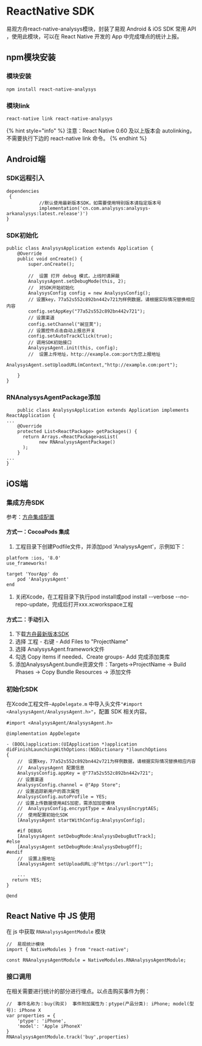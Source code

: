# ReactNative SDK

易观方舟react-native-analysys模块，封装了易观 Android & iOS SDK 常用 API ，使用此模块，可以在 React Native 开发的 App 中完成埋点的统计上报。

## npm模块安装

### 模块安装

```text
npm install react-native-analysys
```

### 模块link

```text
react-native link react-native-analysys
```

{% hint style="info" %}
注意：React Native 0.60 及以上版本会 autolinking，不需要执行下边的 react-native link 命令。
{% endhint %}

## Android端

### SDK远程引入

```text
dependencies
 { 
			//默认使用最新版本SDK，如需要使用特别版本请指定版本号 
			implementation('cn.com.analysys:analysys-arkanalysys:latest.release')') 
}
```

### SDK初始化

```text
public class AnalysysApplication extends Application {
    @Override
    public void onCreate() {
        super.onCreate();
        
        //  设置 打开 debug 模式，上线时请屏蔽
        AnalysysAgent.setDebugMode(this, 2);
        //  对SDK开始初始化
        AnalysysConfig config = new AnalysysConfig();
        // 设置key，77a52s552c892bn442v721为样例数据，请根据实际情况替换相应内容
        config.setAppKey("77a52s552c892bn442v721");
        // 设置渠道
        config.setChannel("豌豆荚");
        // 设置控件点击自动上报总开关
        config.setAutoTrackClick(true);
        // 调用SDK初始接口
        AnalysysAgent.init(this, config);
        //  设置上传地址，http://example.com:port为您上报地址
        AnalysysAgent.setUploadURL(mContext,"http://example.com:port");

    }
}
```

### RNAnalysysAgentPackage添加

```text
    public class AnalysysApplication extends Application implements ReactApplication {
...
    @Override
    protected List<ReactPackage> getPackages() {
      return Arrays.<ReactPackage>asList(
            new RNAnalysysAgentPackage()
      );
    }
...
}
```



## iOS端

### 集成方舟SDK

参考：[方舟集成配置](https://docs.analysys.cn/ark/integration/sdk/ios#ji-cheng-pei-zhi)

#### 方式一：CocoaPods 集成

1. 工程目录下创建Podfile文件，并添加pod 'AnalysysAgent'，示例如下：

```text
platform :ios, '8.0'
use_frameworks!

target 'YourApp' do
    pod 'AnalysysAgent'
end
```

1. 关闭Xcode，在工程目录下执行pod install或pod install --verbose --no-repo-update，完成后打开xxx.xcworkspace工程

#### 方式二：手动引入

1. 下载[方舟最新版本SDK](https://github.com/analysys/ans-ios-sdk/releases)
2. 选择 工程 - 右键 - Add Files to "ProjectName"
3. 选择 AnalysysAgent.framework文件
4. 勾选 Copy items if needed、Create groups- Add 完成添加类库
5. 添加AnalysysAgent.bundle资源文件：Targets-&gt;ProjectName -&gt; Build Phases -&gt; Copy Bundle Resources -&gt; 添加文件

### 初始化SDK

在Xcode工程文件`~AppDelegate.m` 中导入头文件`"#import <AnalysysAgent/AnalysysAgent.h>"`，配置 SDK 相关内容。

```text
#import <AnalysysAgent/AnalysysAgent.h>

@implementation AppDelegate

- (BOOL)application:(UIApplication *)application didFinishLaunchingWithOptions:(NSDictionary *)launchOptions
{
    //  设置key，77a52s552c892bn442v721为样例数据，请根据实际情况替换相应内容
    //  AnalysysAgent 配置信息
    AnalysysConfig.appKey = @"77a52s552c892bn442v721";
    // 设置渠道
    AnalysysConfig.channel = @"App Store";
    // 设置追踪新用户的首次属性
    AnalysysConfig.autoProfile = YES;
    // 设置上传数据使用AES加密，需添加加密模块
    //  AnalysysConfig.encryptType = AnalysysEncryptAES;
    //  使用配置初始化SDK
    [AnalysysAgent startWithConfig:AnalysysConfig];
    
    #if DEBUG
    [AnalysysAgent setDebugMode:AnalysysDebugButTrack];
#else
    [AnalysysAgent setDebugMode:AnalysysDebugOff];
#endif
    //  设置上报地址
    [AnalysysAgent setUploadURL:@"https://url:port""];
    
    ...
  return YES;
}

@end
```

## React Native 中 JS 使用

在 js 中获取 `RNAnalysysAgentModule` 模块

```text
//  易观统计模块
import { NativeModules } from "react-native";

const RNAnalysysAgentModule = NativeModules.RNAnalysysAgentModule;
```

### 接口调用

在相关需要进行统计的部分进行埋点。以点击购买事件为例：

```text
//  事件名称为：buy(购买)  事件附加属性为：ptype(产品分类): iPhone; model(型号): iPhone X
var properties = {
    'ptype': 'iPhone',
    'model': 'Apple iPhoneX'
}
RNAnalysysAgentModule.track('buy',properties)
```


